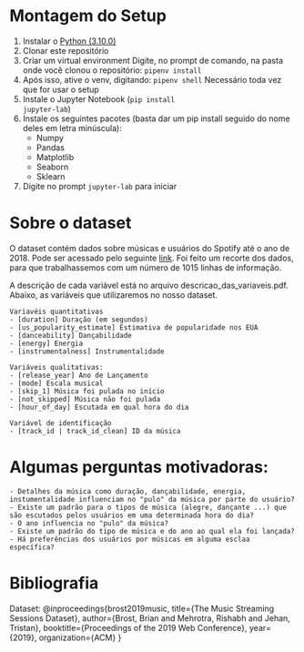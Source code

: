 # Montagem do Setup

1. Instalar o [Python (3.10.0)](https://www.python.org/downloads/release/python-3100/)
2. Clonar este repositório
3. Criar um virtual environment
   Digite, no prompt de comando, na pasta onde você clonou o repositório: <code>pipenv install</code>
4. Após isso, ative o venv, digitando: <code>pipenv shell</code>
   Necessário toda vez que for usar o setup
5. Instale o Jupyter Notebook (<code>pip install jupyter-lab</code>)
6. Instale os seguintes pacotes (basta dar um pip install seguido do nome deles em letra minúscula):
   - Numpy
   - Pandas
   - Matplotlib
   - Seaborn
   - Sklearn
7. Digite no prompt <code>jupyter-lab</code> para iniciar

# Sobre o dataset

O dataset contém dados sobre músicas e usuários do Spotify até o ano de 2018. Pode ser acessado pelo seguinte [link](https://www.aicrowd.com/challenges/spotify-sequential-skip-prediction-challenge). Foi feito um recorte dos dados, para que trabalhassemos com um número de 1015 linhas de informação.

A descrição de cada variável está no arquivo descricao_das_variaveis.pdf. Abaixo, as variáveis que utilizaremos no nosso dataset.

    Variavéis quantitativas
    - [duration] Duração (em segundos)
    - [us_popularity_estimate] Estimativa de popularidade nos EUA
    - [danceability] Dançabilidade
    - [energy] Energia
    - [instrumentalness] Instrumentalidade

    Variáveis qualitativas:
    - [release_year] Ano de Lançamento
    - [mode] Escala musical
    - [skip_1] Música foi pulada no início
    - [not_skipped] Música não foi pulada
    - [hour_of_day] Escutada em qual hora do dia

    Variável de identificação
    - [track_id | track_id_clean] ID da música

# Algumas perguntas motivadoras:

    - Detalhes da música como duração, dançabilidade, energia, instumentalidade influenciam no "pulo" da música por parte do usuário?
    - Existe um padrão para o tipos de música (alegre, dançante ...) que são escutados pelos usuários em uma determinada hora do dia?
    - O ano influencia no "pulo" da música?
    - Existe um padrão do tipo de música e do ano ao qual ela foi lançada?
    - Há preferências dos usuários por músicas em alguma esclaa específica?

# Bibliografia

Dataset:
@inproceedings{brost2019music, title={The Music Streaming Sessions Dataset}, author={Brost, Brian and Mehrotra, Rishabh and Jehan, Tristan}, booktitle={Proceedings of the 2019 Web Conference}, year={2019}, organization={ACM} }

